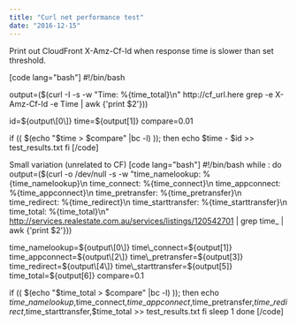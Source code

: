 ```yaml
---
title: "Curl net performance test"
date: "2016-12-15"
---
```


Print out CloudFront X-Amz-Cf-Id when response time is slower than set threshold.

\[code lang="bash"\] #!/bin/bash

output=($(curl -I -s -w "Time: %{time\_total}\\n" http://cf\_url.here grep -e X-Amz-Cf-Id -e Time | awk {'print $2'}))

id=${output\[0\]} time=${output\[1\]} compare=0.01

if (( $(echo "$time > $compare" |bc -l) )); then echo $time - $id >> test\_results.txt fi \[/code\]

Small variation (unrelated to CF) \[code lang="bash"\] #!/bin/bash while : do output=($(curl -o /dev/null -s -w "time\_namelookup: %{time\_namelookup}\\n time\_connect: %{time\_connect}\\n time\_appconnect: %{time\_appconnect}\\n time\_pretransfer: %{time\_pretransfer}\\n time\_redirect: %{time\_redirect}\\n time\_starttransfer: %{time\_starttransfer}\\n time\_total: %{time\_total}\\n" http://services.realestate.com.au/services/listings/120542701 | grep time\_ | awk {'print $2'}))

time\_namelookup=${output\[0\]} time\_connect=${output\[1\]} time\_appconnect=${output\[2\]} time\_pretransfer=${output\[3\]} time\_redirect=${output\[4\]} time\_starttransfer=${output\[5\]} time\_total=${output\[6\]} compare=0.1

if (( $(echo "$time\_total &gt; $compare" |bc -l) )); then echo $time\_namelookup,$time\_connect,$time\_appconnect,$time\_pretransfer,$time\_redirect,$time\_starttransfer,$time\_total &gt;&gt; test\_results.txt fi sleep 1 done \[/code\]

